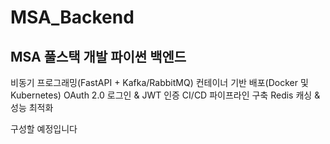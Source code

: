 # MSA_Backend
 MSA 풀스택 개발 파이썬 백엔드
----------------------------------
비동기 프로그래밍(FastAPI + Kafka/RabbitMQ)
컨테이너 기반 배포(Docker 및 Kubernetes)
OAuth 2.0 로그인 & JWT 인증
CI/CD 파이프라인 구축
Redis 캐싱 & 성능 최적화

구성할 예정입니다
